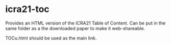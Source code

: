 # icra21-toc
Provides an HTML version of the ICRA21 Table of Content. Can be put in the same folder as a the downloaded paper to make it web-shareable.

TOCu.html should be used as the main link. 
